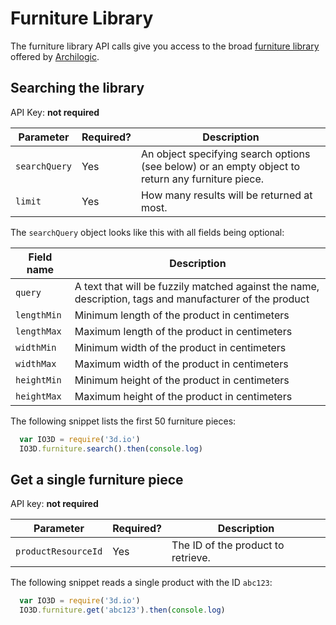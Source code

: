 # Furniture Library

The furniture library API calls give you access to the broad [furniture library](https://spaces.archilogic.com/products) offered by [Archilogic](https://spaces.archilogic.com/explore).

## Searching the library

API Key: **not required**

| Parameter | Required? | Description |
| --- | --- | --- |
| `searchQuery` | Yes | An object specifying search options (see below) or an empty object to return any furniture piece. |
| `limit` | Yes | How many results will be returned at most. |

The `searchQuery` object looks like this with all fields being optional:

| Field name | Description |
| --- | --- |
| `query` | A text that will be fuzzily matched against the name, description, tags and manufacturer of the product |
| `lengthMin` | Minimum length of the product in centimeters |
| `lengthMax` | Maximum length of the product in centimeters |
| `widthMin` | Minimum width of the product in centimeters |
| `widthMax` | Maximum width of the product in centimeters |
| `heightMin` | Minimum height of the product in centimeters |
| `heightMax` | Maximum height of the product in centimeters |

The following snippet lists the first 50 furniture pieces:

```javascript
  var IO3D = require('3d.io')
  IO3D.furniture.search().then(console.log)
```
<!--
```bash
  curl -X POST -H 'content-type: application/json' -d '{ \
    "json-rpc": 2.0, \
    "id": "some-random-id", \
    "method": "Product.search", \
    "params": { \
      "searchQuery": {} \
      "limit": 50 \
    } \
  }'
```
-->

## Get a single furniture piece

API key: **not required**

| Parameter | Required? | Description |
| --- | --- | --- |
| `productResourceId` | Yes | The ID of the product to retrieve. |

The following snippet reads a single product with the ID `abc123`:

```javascript
  var IO3D = require('3d.io')
  IO3D.furniture.get('abc123').then(console.log)
```
<!--
```bash
  curl -X POST -H 'content-type: application/json' -d '{ \
    "json-rpc": 2.0, \
    "id": "some-random-id", \
    "method": "Product.read", \
    "params": { \
      "productResourceId": "abc123"
    } \
  }'
```
-->
